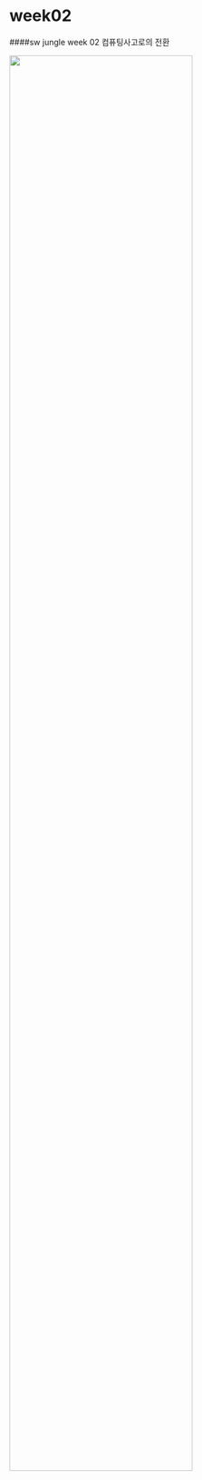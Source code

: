 # week02
####sw jungle week 02 컴퓨팅사고로의 전환 




<img src="https://user-images.githubusercontent.com/47134564/102566280-8d490b00-4122-11eb-96ef-2b62bcf93567.png" width="80%"></img>

